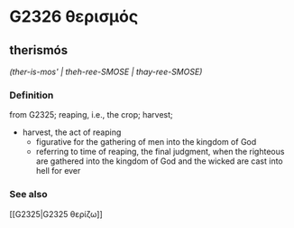 # G2326 θερισμός

## therismós

_(ther-is-mos' | theh-ree-SMOSE | thay-ree-SMOSE)_

### Definition

from G2325; reaping, i.e., the crop; harvest; 

- harvest, the act of reaping
  - figurative for the gathering of men into the kingdom of God
  - referring to time of reaping, the final judgment, when the righteous are gathered into the kingdom of God and the wicked are cast into hell for ever

### See also

[[G2325|G2325 θερίζω]]
